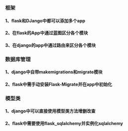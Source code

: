### 框架
#### 1、flask和DJango中都可以添加多个app
#### 2、在flask的App中通过蓝图区分各个模块
#### 3、在django的app中通过路由来区分各个模块

### 数据库管理
#### 1、django中自带makemigrations和migrate模块
#### 2、flask中需手动安装Flask-Migrate并在app中初始化

### 模型类
#### 1、django中可以直接使用模型类方法增删改查
#### 2、flask中需要使用flask_sqlalchemy并实例化sqlalchemy